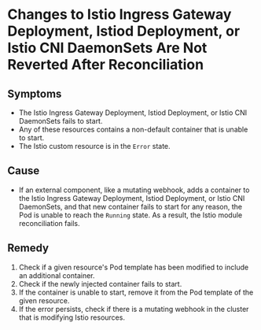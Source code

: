 # Changes to Istio Ingress Gateway Deployment, Istiod Deployment, or Istio CNI DaemonSets Are Not Reverted After Reconciliation

## Symptoms

- The Istio Ingress Gateway Deployment, Istiod Deployment, or  Istio CNI DaemonSets fails to start.
- Any of these resources contains a non-default container that is unable to start.
- The Istio custom resource is in the `Error` state.

## Cause

- If an external component, like a mutating webhook, adds a container to the Istio Ingress Gateway Deployment, Istiod Deployment, or Istio CNI DaemonSets, and that new container fails to start for any reason, the Pod is unable to reach the `Running` state. As a result, the Istio module reconciliation fails.

## Remedy

1. Check if a given resource's Pod template has been modified to include an additional container.
2. Check if the newly injected container fails to start.
3. If the container is unable to start, remove it from the Pod template of the given resource.
4. If the error persists, check if there is a mutating webhook in the cluster that is modifying Istio resources.

